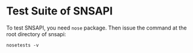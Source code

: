 Test Suite of SNSAPI
====

To test SNSAPI, you need `nose` package. 
Then issue the command at the root directory of snsapi:

```
nosetests -v
```
